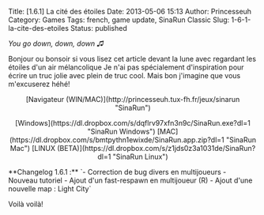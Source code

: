 Title: [1.6.1] La cité des étoiles
Date: 2013-05-06 15:13
Author: Princesseuh
Category: Games
Tags: french, game update, SinaRun Classic
Slug: 1-6-1-la-cite-des-etoiles
Status: published

*You go down, down, down ♫*

Bonjour ou bonsoir si vous lisez cet article devant la lune avec
regardant les étoiles d'un air mélancolique
Je n'ai pas spécialement d'inspiration pour écrire un truc jolie avec
plein de truc cool. Mais bon j'imagine que vous m'excuserez héhé!

<p>
<center>
[Navigateur
(WIN/MAC)](http://princesseuh.tux-fh.fr/jeux/sinarun "SinaRun")

</p>
<p>
[Windows](https://dl.dropbox.com/s/dqflrv97xfn3n9c/SinaRun.exe?dl=1 "SinaRun Windows")
[MAC](https://dl.dropbox.com/s/bmtpythn1ewixde/SinaRun.app.zip?dl=1 "SinaRun Mac")
[LINUX
(BETA)](https://dl.dropbox.com/s/z1jds0z3a1031de/SinaRun?dl=1 "SinaRun Linux")

</center>
</p>
**Changelog 1.6.1 :**
`- Correction de bug divers en multijoueurs - Nouveau tutoriel - Ajout d'un fast-respawn en multijoueur (R) - Ajout d'une nouvelle map : Light City`

Voilà voilà!

